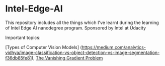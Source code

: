# Intel-Edge-AI
This repository includes all the things which I've learnt during the learning of Intel Edge AI nanodegree program. Sponsored by Intel at Udacity

Important topics:

[Types of Computer Vision Models] (https://medium.com/analytics-vidhya/image-classification-vs-object-detection-vs-image-segmentation-f36db85fe81), [The Vanishing Gradient Problem](https://towardsdatascience.com/the-vanishing-gradient-problem-69bf08b15484)

